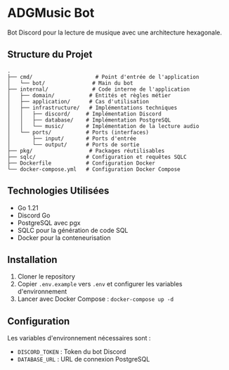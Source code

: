 # ADGMusic Bot

Bot Discord pour la lecture de musique avec une architecture hexagonale.

## Structure du Projet

```
.
├── cmd/                    # Point d'entrée de l'application
│   └── bot/               # Main du bot
├── internal/              # Code interne de l'application
│   ├── domain/           # Entités et règles métier
│   ├── application/      # Cas d'utilisation
│   ├── infrastructure/   # Implémentations techniques
│   │   ├── discord/     # Implémentation Discord
│   │   ├── database/    # Implémentation PostgreSQL
│   │   └── music/       # Implémentation de la lecture audio
│   └── ports/           # Ports (interfaces)
│       ├── input/       # Ports d'entrée
│       └── output/      # Ports de sortie
├── pkg/                  # Packages réutilisables
├── sqlc/                # Configuration et requêtes SQLC
├── Dockerfile           # Configuration Docker
└── docker-compose.yml   # Configuration Docker Compose
```

## Technologies Utilisées

- Go 1.21
- Discord Go
- PostgreSQL avec pgx
- SQLC pour la génération de code SQL
- Docker pour la conteneurisation

## Installation

1. Cloner le repository
2. Copier `.env.example` vers `.env` et configurer les variables d'environnement
3. Lancer avec Docker Compose : `docker-compose up -d`

## Configuration

Les variables d'environnement nécessaires sont :
- `DISCORD_TOKEN` : Token du bot Discord
- `DATABASE_URL` : URL de connexion PostgreSQL 